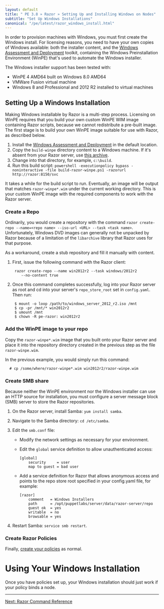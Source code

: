 ```yaml
---
layout: default
title: " PE 3.8 » Razor » Setting Up and Installing Windows on Nodes"
subtitle: "Set Up Windows Installations"
canonical: "/pe/latest/razor_windows_install.html"
---
```


In order to provision machines with Windows, you must first create the Windows install. For licensing reasons, you need to have your own copies of Windows available: both the installer content, and the [Windows Assessment and Deployment](http://msdn.microsoft.com/en-us/library/windows/hardware/hh825486.aspx) toolkit, containing the Windows Preinstallation Environment (WinPE) that's used to automate the Windows installer.

The Windows installer support has been tested with:

 * WinPE 4 AMD64 built on Windows 8.0 AMD64
 * VMWare Fusion virtual machine
 * Windows 8 and Professional and 2012 R2 installed to virtual machines

## Setting Up a Windows Installation

Making Windows installable by Razor is a multi-step process. Licensing on WinPE requires that you build your own custom WinPE WIM image containing Razor scripts, because we cannot redistribute a pre-built image.  The first stage is to build your own WinPE image suitable for use with Razor, as described below.

1. Install the [Windows Assessment and Deployment](http://msdn.microsoft.com/en-us/library/windows/hardware/hh825486.aspx) in the default location.
2. Copy the `build-winpe` directory content to a Windows machine. If it's absent from your Razor server, use [this archive](http://links.puppetlabs.com/razor-build-winpe).
3. Change into that directory, for example, `c:\build`.
4. Run this build script: `powershell -executionpolicy bypass -noninteractive -file build-razor-winpe.ps1 -razorurl http://razor:8150/svc`

It takes a while for the build script to run. Eventually, an image will be output that matches `razor-winpe*.wim` under the current working directory.  This is your custom WinPE image with the required components to work with the Razor server.

### Create a Repo

Ordinarily, you would create a repository with the command `razor
create-repo --name=<repo name> --iso-url <URL> --task <task
name>`. Unfortunately, Windows DVD images can generally not be unpacked by
Razor because of a limitation of the `libarchive` library that Razor uses
for that purpose.

As a workaround, create a stub repository and fill it manually
with content.

1. First, issue the following command with the Razor
client:

		razor create-repo --name win2012r2 --task windows/2012r2
           --no-content true

2. Once this command completes successfully, log into your Razor server as
root and cd into your server's `repo_store_root` set in `config.yaml`. Then
run:


        $ mount -o loop /path/to/windows_server_2012_r2.iso /mnt
        $ cp -pr /mnt/* win2012r2
        $ umount /mnt
        $ chown -R pe-razor: win2012r2

### Add the WinPE image to your repo

Copy the `razor-winpe*.wim` image that you built onto your Razor server
and place it into the repository directory created in the previous step as
the file `razor-winpe.wim`.

In the previous example, you would simply run this command:

      # cp /some/where/razor-winpe*.wim win2012r2/razor-winpe.wim

### Create SMB share

Because neither the WinPE environment nor the Windows installer can use an HTTP source for installation, you must configure a server message block (SMB) server to store the Razor repositories.

1. On the Razor server, install Samba: `yum install samba`.
2. Navigate to the Samba directory: `cd /etc/samba`.
3. Edit the `smb.conf` file:
   * Modify the network settings as necessary for your environment.
   * Edit the `global` service definition to allow unauthenticated access:

     ~~~
     [global]
         security     = user
         map to guest = bad user
     ~~~

   * Add a service definition for Razor that allows anonymous access and points to the repo store root specified in your config.yaml file, for example:

     ~~~
     [razor]
         comment   = Windows Installers
         path      = /opt/puppetlabs/server/data/razor-server/repo
         guest ok  = yes
         writable  = no
         browsable = yes
     ~~~

4. Restart Samba: `service smb restart`.


### Create Razor Policies

Finally, [create your policies](./razor_using.html#step-5-create-a-policy-and-provision-your-node) as normal.

# Using Your Windows Installation

Once you have policies set up, your Windows installation should just work if your policy binds a node.

* * *


[Next: Razor Command Reference](./razor_reference.html)
